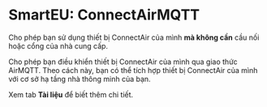 # SmartEU: ConnectAirMQTT

Cho phép bạn sử dụng thiết bị ConnectAir của mình **mà không cần** cầu nối hoặc cổng của nhà cung cấp.

Cho phép bạn điều khiển thiết bị ConnectAir của mình qua giao thức AirMQTT. Theo cách này, bạn có thể tích hợp thiết bị ConnectAir của mình với cơ sở hạ tầng nhà thông minh của bạn.

Xem tab **Tài liệu** để biết thêm chi tiết.